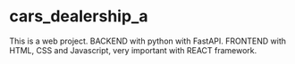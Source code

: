 # cars_dealership_a
This is a web project. BACKEND with python with FastAPI. FRONTEND with HTML, CSS and Javascript, very important with REACT framework.
